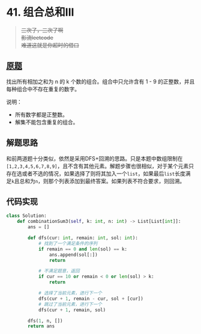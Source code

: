 # 41. 组合总和III

> ~~三次了，三次了啊~~  
> ~~影流leetcode~~  
> ~~难道这就是你超时的借口~~

## [原题](https://leetcode-cn.com/problems/combination-sum-iii)

找出所有相加之和为 n 的 k 个数的组合。组合中只允许含有 1 - 9 的正整数，并且每种组合中不存在重复的数字。

说明：

+ 所有数字都是正整数。
+ 解集不能包含重复的组合。

## 解题思路

和前两道题十分类似，依然是采用DFS+回溯的思路。只是本题中数组限制在`[1,2,3,4,5,6,7,8,9]`，且不含有其他元素。解题步骤也很相似，对于某个元素只存在选或者不选的情况，如果选择了则将其加入一个`list`，如果最后`list`长度满足`k`且总和为`n`，则那个列表添加到最终答案。如果列表不符合要求，则回溯。

## 代码实现

```Python
class Solution:
    def combinationSum3(self, k: int, n: int) -> List[List[int]]:
        ans = []

        def dfs(cur: int, remain: int, sol: int):
            # 找到了一个满足条件的序列
            if remain == 0 and len(sol) == k:
                ans.append(sol[:])
                return

            # 不满足题意，返回
            if cur == 10 or remain < 0 or len(sol) > k:
                return

            # 选择了当前元素，进行下一个
            dfs(cur + 1, remain - cur, sol + [cur])
            # 跳过了当前元素，进行下一个
            dfs(cur + 1, remain, sol)

        dfs(1, n, [])
        return ans
```
